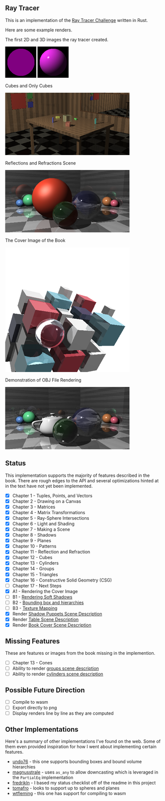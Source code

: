 ## Ray Tracer
This is an implementation of the [Ray Tracer Challenge](http://www.raytracerchallenge.com/) written in Rust.

Here are some example renders.

The first 2D and 3D images the ray tracer created.

![First 2D](images/007.png)
![First 3D](images/010.png)

Cubes and Only Cubes

![Cubes and Only Cubes](images/030.png)

Reflections and Refractions Scene

![Reflect and Refract](images/020.png)

The Cover Image of the Book

![Book Cover Image](images/032.png)

Demonstration of OBJ File Rendering

![Reflect with Teapot](images/026.png)

## Status

This implementation supports the majority of features described in the book. There are rough edges to the API and several optimizations hinted at in the text have not yet been implemented.

- [x] Chapter 1 - Tuples, Points, and Vectors
- [x] Chapter 2 - Drawing on a Canvas
- [x] Chapter 3 - Matrices
- [x] Chapter 4 - Matrix Transformations
- [x] Chapter 5 - Ray-Sphere Intersections
- [x] Chapter 6 - Light and Shading
- [x] Chapter 7 - Making a Scene
- [x] Chapter 8 - Shadows
- [x] Chapter 9 - Planes
- [x] Chapter 10 - Patterns
- [x] Chapter 11 - Reflection and Refraction
- [x] Chapter 12 - Cubes
- [x] Chapter 13 - Cylinders
- [x] Chapter 14 - Groups
- [x] Chapter 15 - Triangles
- [x] Chapter 16 - Constructive Solid Geometry (CSG)
- [ ] Chapter 17 - Next Steps
- [x] A1 - Rendering the Cover Image
- [ ] B1 - [Rendering Soft Shadows](http://www.raytracerchallenge.com/bonus/area-light.html)
- [ ] B2 - [Bounding box and hierarchies](http://www.raytracerchallenge.com/bonus/bounding-boxes.html)
- [ ] B3 - [Texture Mapping](http://www.raytracerchallenge.com/bonus/texture-mapping.html)
- [x] Render [Shadow Puppets Scene Description](https://forum.raytracerchallenge.com/thread/2/shadow-puppets-scene-description)
- [x] Render [Table Scene Description](https://forum.raytracerchallenge.com/thread/6/tables-scene-description)
- [x] Render [Book Cover Scene Description](scenes/cover.yaml)

## Missing Features

These are features or images from the book missing in the implemention.
- [ ] Chapter 13 - Cones
- [ ] Ability to render [groups scene description](https://forum.raytracerchallenge.com/thread/13/groups-scene-description)
- [ ] Ability to render [cylinders scene description](https://forum.raytracerchallenge.com/thread/7/cylinders-scene-description)

## Possible Future Direction

- [ ] Compile to wasm
- [ ] Export directly to png
- [ ] Display renders line by line as they are computed

## Other Implementations

Here's a summary of other implementations I've found on the web. Some of them even provided inspiration for how I went about implementing certain features.

* [undo76](https://github.com/undo76/raytracer-rust) - this one supports bounding boxes and bound volume hierarchies
* [magnusstrale](https://github.com/magnusstrale/raytracer) - uses `as_any` to allow downcasting which is leveraged in the `PartialEq` implementation
* [fredrikln](https://github.com/fredrikln/the-raytracer-challenge) - I based my status checklist off of the readme in this project
* [tomafro](https://github.com/tomafro/ray-tracer-challenge) - looks to support up to spheres and planes
* [wtfleming](https://github.com/wtfleming/rust-ray-tracer) - this one has support for compiling to wasm
